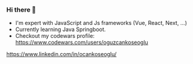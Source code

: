 ### Hi there 👋

- I'm expert with JavaScript and Js frameworks (Vue, React, Next, ...)
- Currently learning Java Springboot.
- Checkout my codewars profile: https://www.codewars.com/users/oguzcankoseoglu

https://www.linkedin.com/in/ocankoseoglu/
